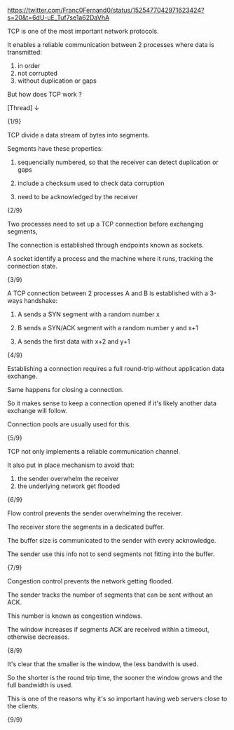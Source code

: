 https://twitter.com/Franc0Fernand0/status/1525477042971623424?s=20&t=6dU-uE_Tuf7se1a62DaVhA

TCP is one of the most important network protocols.

It enables a reliable communication between 2 processes where data is transmitted:

1. in order
2. not corrupted
3. without duplication or gaps

But how does TCP work ?

[Thread] ↓

{1/9}



TCP divide a data stream of bytes into segments.

Segments have these properties:

1. sequencially numbered, so that the receiver can detect duplication or gaps

2. include a checksum used to check data corruption

3. need to be acknowledged by the receiver

{2/9}

Two processes need to set up a TCP connection before exchanging segments,

The connection is established through endpoints known as sockets.

A socket identify a process and the machine where it runs, tracking the connection state.

{3/9}

A TCP connection between 2 processes A and B is established with a 3-ways handshake:

1. A sends a SYN segment with a random number x

2. B sends a SYN/ACK segment with a random number y and x+1

3. A sends the first data with x+2 and y+1

{4/9}

Establishing a connection requires a full round-trip without application data exchange.

Same happens for closing a connection.

So it makes sense to keep a connection opened if it's likely another data exchange will follow.

Connection pools are usually used for this.

{5/9}

TCP not only implements a reliable communication channel.

It also put in place mechanism to avoid that:

1. the sender overwhelm the receiver
2. the underlying network get flooded

{6/9}

Flow control prevents the sender overwhelming the receiver.

The receiver store the segments in a dedicated buffer.

The buffer size is communicated to the sender with every acknowledge.

The sender use this info not to send segments not fitting into the buffer.

{7/9}

Congestion control prevents the network getting flooded.

The sender tracks the number of segments that can be sent without an ACK.

This number is known as congestion windows.

The window increases if segments ACK are received within a timeout, otherwise decreases.

{8/9}

It's clear that the smaller is the window, the less bandwith is used.

So the shorter is the round trip time, the sooner the window grows and the full bandwidth is used.

This is one of the reasons why it's so important having web servers close to the clients.

{9/9}
